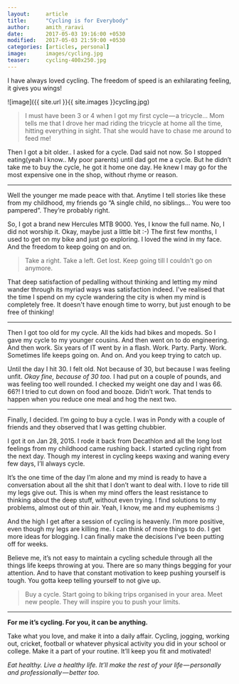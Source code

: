 ```yaml
---
layout:     article
title:      "Cycling is for Everybody"
author:     amith_raravi
date:       2017-05-03 19:16:00 +0530
modified:   2017-05-03 21:59:00 +0530
categories: [articles, personal]
image:      images/cycling.jpg
teaser:     cycling-400x250.jpg
---
```


I have always loved cycling. The freedom of speed is an exhilarating feeling, it gives you wings!

![image]({{ site.url }}{{ site.images }}cycling.jpg)

>I must have been 3 or 4 when I got my first cycle — a tricycle… Mom tells me that I drove her mad riding the tricycle at home all the time, hitting everything in sight. That she would have to chase me around to feed me!

Then I got a bit older.. I asked for a cycle. Dad said not now. So I stopped eating(yeah I know.. My poor parents) until dad got me a cycle. But he didn’t take me to buy the cycle, he got it home one day. He knew I may go for the most expensive one in the shop, without rhyme or reason.

---

Well the younger me made peace with that. Anytime I tell stories like these from my childhood, my friends go “A single child, no siblings… You were too pampered”. They’re probably right.

So, I got a brand new Hercules MTB 9000. Yes, I know the full name. No, I did not worship it. Okay, maybe just a little bit :-) The first few months, I used to get on my bike and just go exploring. I loved the wind in my face. And the freedom to keep going on and on.

>Take a right. Take a left. Get lost. Keep going till I couldn’t go on anymore.

That deep satisfaction of pedalling without thinking and letting my mind wander through its myriad ways was satisfaction indeed. I've realised that the time I spend on my cycle wandering the city is when my mind is completely free. It doesn't have enough time to worry, but just enough to be free of thinking!

---

Then I got too old for my cycle. All the kids had bikes and mopeds. So I gave my cycle to my younger cousins. And then went on to do engineering. And then work. Six years of IT went by in a flash. Work. Party. Party. Work. Sometimes life keeps going on. And on. And you keep trying to catch up.

Until the day I hit 30. I felt old. Not because of 30, but because I was feeling unfit. *Okay fine, because of 30 too.* I had put on a couple of pounds, and was feeling too well rounded. I checked my weight one day and I was 66. 66?! I tried to cut down on food and booze. Didn’t work. That tends to happen when you reduce one meal and hog the next two.

---

Finally, I decided. I’m going to buy a cycle. I was in Pondy with a couple of friends and they observed that I was getting chubbier.

I got it on Jan 28, 2015. I rode it back from Decathlon and all the long lost feelings from my childhood came rushing back. I started cycling right from the next day. Though my interest in cycling keeps waxing and waning every few days, I’ll always cycle.

It’s the one time of the day I’m alone and my mind is ready to have a conversation about all the shit that I don’t want to deal with. I love to ride till my legs give out. This is when my mind offers the least resistance to thinking about the deep stuff, without even trying. I find solutions to my problems, almost out of thin air. Yeah, I know, me and my euphemisms :)

And the high I get after a session of cycling is heavenly. I’m more positive, even though my legs are killing me. I can think of more things to do. I get more ideas for blogging. I can finally make the decisions I’ve been putting off for weeks.

Believe me, it’s not easy to maintain a cycling schedule through all the things life keeps throwing at you. There are so many things begging for your attention. And to have that constant motivation to keep pushing yourself is tough. You gotta keep telling yourself to not give up.

>Buy a cycle. Start going to biking trips organised in your area. Meet new people. They will inspire you to push your limits.

---

**For me it’s cycling. For you, it can be anything.**

Take what you love, and make it into a daily affair. Cycling, jogging, working out, cricket, football or whatever physical activity you did in your school or college. Make it a part of your routine. It’ll keep you fit and motivated!

*Eat healthy. Live a healthy life. It’ll make the rest of your life — personally and professionally — better too.*
